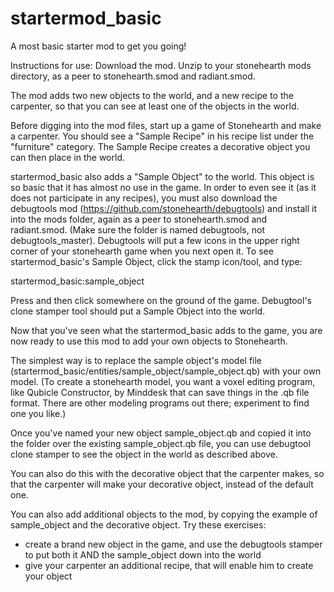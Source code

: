 # startermod_basic
A most basic starter mod to get you going!

Instructions for use: Download the mod. Unzip to your stonehearth mods directory, as a peer to stonehearth.smod and radiant.smod. 

The mod adds two new objects to the world, and a new recipe to the carpenter, so that you can see at least one of the objects in the world. 

Before digging into the mod files, start up a game of Stonehearth and make a carpenter. You should see a "Sample Recipe" in his recipe list under the "furniture" category. The Sample Recipe creates a decorative object you can then place in the world. 

startermod_basic also adds a "Sample Object" to the world. This object is so basic that it has almost no use in the game. In order to even see it (as it does not participate in any recipes), you must also download the debugtools mod (https://github.com/stonehearth/debugtools) and install it into the mods folder, again as a peer to stonehearth.smod and radiant.smod. (Make sure the folder is named debugtools, not debugtools_master). Debugtools will put a few icons in the upper right corner of your stonehearth game when you next open it. To see startermod_basic's Sample Object, click the stamp icon/tool, and type: 

startermod_basic:sample_object

Press <enter> and then click somewhere on the ground of the game. Debugtool's clone stamper tool should put a Sample Object into the world. 

Now that you've seen what the startermod_basic adds to the game, you are now ready to use this mod to add your own objects to Stonehearth. 

The simplest way is to replace the sample object's model file (startermod_basic/entities/sample_object/sample_object.qb) with your own model. (To create a stonehearth model, you want a voxel editing program, like Qubicle Constructor, by Minddesk that can save things in the .qb file format. There are other modeling programs out there; experiment to find one you like.)

Once you've named your new object sample_object.qb and copied it into the folder over the existing sample_object.qb file, you can use debugtool clone stamper to see the object in the world as described above. 

You can also do this with the decorative object that the carpenter makes, so that the carpenter will make your decorative object, instead of the default one. 

You can also add additional objects to the mod, by copying the example of sample_object and the decorative object. Try these exercises: 

- create a brand new object in the game, and use the debugtools stamper to put both it AND the sample_object down into the world
- give your carpenter an additional recipe, that will enable him to create your object

